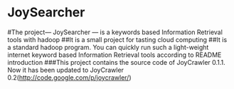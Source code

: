 JoySearcher
===========

#The project— JoySearcher — is a keywords based Information Retrieval tools with hadoop
##It is a small project for tasting cloud computing
##It is a standard hadoop program. You can quickly run such a light-weight internet keyword based Information Retrieval tools according to README introduction
###This project contains the source code of JoyCrawler 0.1.1. Now it has been updated to JoyCrawler 0.2(http://code.google.com/p/joycrawler/)
